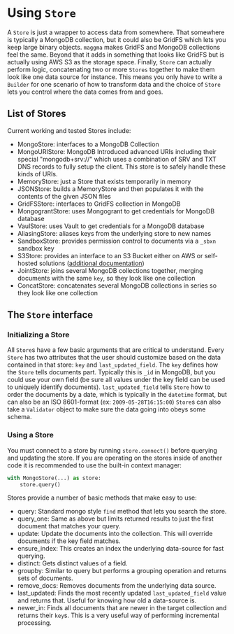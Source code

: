 # Using `Store`

A `Store` is just a wrapper to access data from somewhere. That somewhere is typically a MongoDB collection, but it could also be GridFS which lets you keep large binary objects. `maggma` makes GridFS and MongoDB collections feel the same. Beyond that it adds in something that looks like GridFS but is actually using AWS S3 as the storage space. Finally, `Store` can actually perform logic, concatenating two or more `Stores` together to make them look like one data source for instance. This means you only have to write a `Builder` for one scenario of how to transform data and the choice of `Store` lets you control where the data comes from and goes.

## List of Stores

Current working and tested Stores include:

- MongoStore: interfaces to a MongoDB Collection
- MongoURIStore: MongoDB Introduced advanced URIs including their special "mongodb+srv://" which uses a combination of SRV and TXT DNS records to fully setup the client. This store is to safely handle these kinds of URIs.
- MemoryStore: just a Store that exists temporarily in memory
- JSONStore: builds a MemoryStore and then populates it with the contents of the given JSON files
- GridFSStore: interfaces to GridFS collection in MongoDB
- MongograntStore: uses Mongogrant to get credentials for MongoDB database
- VaulStore: uses Vault to get credentials for a MongoDB database
- AliasingStore: aliases keys from the underlying store to new names
- SandboxStore: provides permission control to documents via a `_sbxn` sandbox key
- S3Store: provides an interface to an S3 Bucket either on AWS or self-hosted solutions ([additional documentation](advanced_stores.md))
- JointStore: joins several MongoDB collections together, merging documents with the same `key`, so they look like one collection
- ConcatStore: concatenates several MongoDB collections in series so they look like one collection

## The `Store` interface

### Initializing a Store

All `Store`s have a few basic arguments that are critical to understand. Every `Store` has two attributes that the user should customize based on the data contained in that store: `key` and `last_updated_field`. The `key` defines how the `Store` tells documents part. Typically this is `_id` in MongoDB, but you could use your own field (be sure all values under the key field can be used to uniquely identify documents). `last_updated_field` tells `Store` how to order the documents by a date, which is typically in the `datetime` format, but can also be an ISO 8601-format (ex: `2009-05-28T16:15:00`) `Store`s can also take a `Validator` object to make sure the data going into obeys some schema.

### Using a Store

You must connect to a store by running `store.connect()` before querying and updating the store.
If you are operating on the stores inside of another code it is recommended to use the built-in context manager:

```python
with MongoStore(...) as store:
    store.query()
```

Stores provide a number of basic methods that make easy to use:

- query: Standard mongo style `find` method that lets you search the store.
- query_one: Same as above but limits returned results to just the first document that matches your query.
- update: Update the documents into the collection. This will override documents if the key field matches.
- ensure_index: This creates an index the underlying data-source for fast querying.
- distinct: Gets distinct values of a field.
- groupby: Similar to query but performs a grouping operation and returns sets of documents.
- remove_docs: Removes documents from the underlying data source.
- last_updated: Finds the most recently updated `last_updated_field` value and returns that. Useful for knowing how old a data-source is.
- newer_in: Finds all documents that are newer in the target collection and returns their `key`s. This is a very useful way of performing incremental processing.
